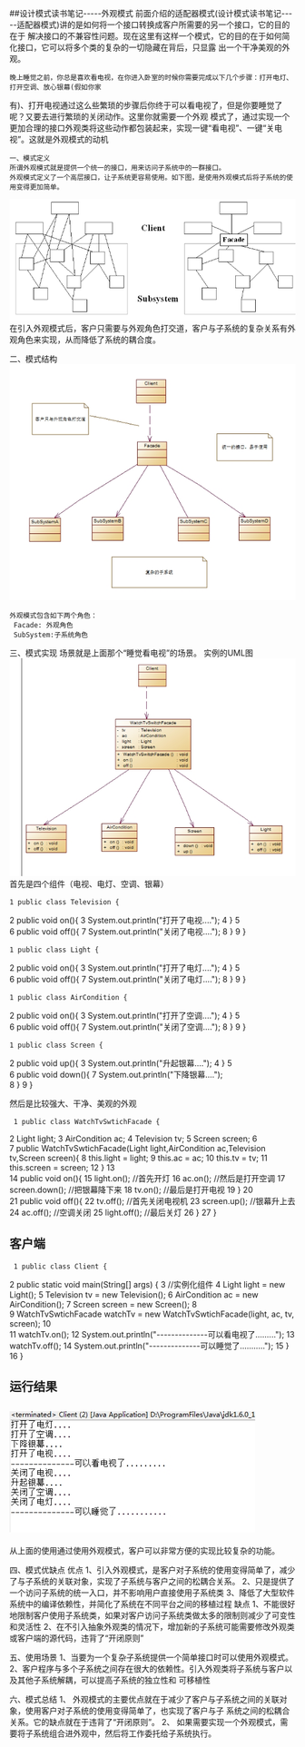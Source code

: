 ##设计模式读书笔记-----外观模式    前面介绍的适配器模式(设计模式读书笔记-----适配器模式)讲的是如何将一个接口转换成客户所需要的另一个接口，它的目的在于
解决接口的不兼容性问题。现在这里有这样一个模式，它的目的在于如何简化接口，它可以将多个类的复杂的一切隐藏在背后，只显露
出一个干净美观的外观。

    晚上睡觉之前，你总是喜欢看电视，在你进入卧室的时候你需要完成以下几个步骤：打开电灯、打开空调、放心银幕(假如你家
有)、打开电视通过这么些繁琐的步骤后你终于可以看电视了，但是你要睡觉了呢？又要去进行繁琐的关闭动作。这里你就需要一个外观
模式了，通过实现一个更加合理的接口外观类将这些动作都包装起来，实现一键“看电视”、一键“关电视”。这就是外观模式的动机

    一、模式定义
    所谓外观模式就是提供一个统一的接口，用来访问子系统中的一群接口。
    外观模式定义了一个高层接口，让子系统更容易使用。如下图，是使用外观模式后将子系统的使用变得更加简单。
 ![Alt text](../md/img/23212746-270b9e2b5d304695b0d972f1657d2f03.jpg)
    在引入外观模式后，客户只需要与外观角色打交道，客户与子系统的复杂关系有外观角色来实现，从而降低了系统的耦合度。

   二、模式结构
 ![Alt text](../md/img/23212756-d528338abe674af7af8c8d1fe46b38ad.jpg)

    外观模式包含如下两个角色：
     Facade: 外观角色
     SubSystem:子系统角色

   三、模式实现
    场景就是上面那个“睡觉看电视”的场景。
 实例的UML图
 ![Alt text](../md/img/23212916-8a9d7242a6f04b1c8320f361b8335260.jpg)
 首先是四个组件（电视、电灯、空调、银幕）

	1 public class Television {
2     public void on(){
3         System.out.println("打开了电视....");
4     	}
5     
6     public void off(){
7         System.out.println("关闭了电视....");
8     	}
9 	}


	1 public class Light {
2     public void on(){
3         System.out.println("打开了电灯....");
4     	}
5     
6     public void off(){
7         System.out.println("关闭了电灯....");
8     	}
9 	}


	1 public class AirCondition {
2     public void on(){
3         System.out.println("打开了空调....");
4     	}
5     
6     public void off(){
7         System.out.println("关闭了空调....");
8     	}
9 	}


	1 public class Screen {
2     public void up(){
3         System.out.println("升起银幕....");
4     	}
5     
6     public void down(){
7         System.out.println("下降银幕....");        
8     	}
9 	}

然后是比较强大、干净、美观的外观

	 1 public class WatchTvSwtichFacade {
 2     Light light;
 3     AirCondition ac;
 4     Television tv;
 5     Screen screen;
 6     
 7     public WatchTvSwtichFacade(Light light,AirCondition ac,Television tv,Screen screen){
 8         this.light = light;
 9         this.ac = ac;
10         this.tv = tv;
11         this.screen = screen;
12     	}
13     
14     public void on(){
15         light.on();       //首先开灯
16         ac.on();          //然后是打开空调
17         screen.down();    //把银幕降下来
18         tv.on();          //最后是打开电视
19     	}
20     
21     public void off(){
22         tv.off();         //首先关闭电视机
23         screen.up();      //银幕升上去
24         ac.off();         //空调关闭
25         light.off();      //最后关灯
26     	}
27 	}



##
## 客户端

	 1 public class Client {
 2     public static void main(String[] args) {
 3         //实例化组件
 4         Light light = new Light();
 5         Television tv = new Television();
 6         AirCondition ac = new AirCondition();
 7         Screen screen = new Screen();
 8         
 9         WatchTvSwtichFacade watchTv = new WatchTvSwtichFacade(light, ac, tv, screen);
10         
11         watchTv.on();
12         System.out.println("--------------可以看电视了.........");
13         watchTv.off();
14         System.out.println("--------------可以睡觉了...........");
15     	}
16 	}



##
## 运行结果


##
## ![Alt text](../md/img/23213139-6cbee9b04ae849eaba37ddfafddddf03.jpg)
 从上面的使用通过使用外观模式，客户可以非常方便的实现比较复杂的功能。

 四、模式优缺点
 优点
 1、引入外观模式，是客户对子系统的使用变得简单了，减少了与子系统的关联对象，实现了子系统与客户之间的松耦合关系。
  2、只是提供了一个访问子系统的统一入口，并不影响用户直接使用子系统类
  3、降低了大型软件系统中的编译依赖性，并简化了系统在不同平台之间的移植过程
 缺点
 1、不能很好地限制客户使用子系统类，如果对客户访问子系统类做太多的限制则减少了可变性和灵活性
 2、在不引入抽象外观类的情况下，增加新的子系统可能需要修改外观类或客户端的源代码，违背了“开闭原则”

 五、使用场景
 1、当要为一个复杂子系统提供一个简单接口时可以使用外观模式。
 2、客户程序与多个子系统之间存在很大的依赖性。引入外观类将子系统与客户以及其他子系统解耦，可以提高子系统的独立性和
可移植性

 六、模式总结
 1、 外观模式的主要优点就在于减少了客户与子系统之间的关联对象，使用客户对子系统的使用变得简单了，也实现了客户与子
系统之间的松耦合关系。它的缺点就在于违背了“开闭原则”。
 2、 如果需要实现一个外观模式，需要将子系统组合进外观中，然后将工作委托给子系统执行。
